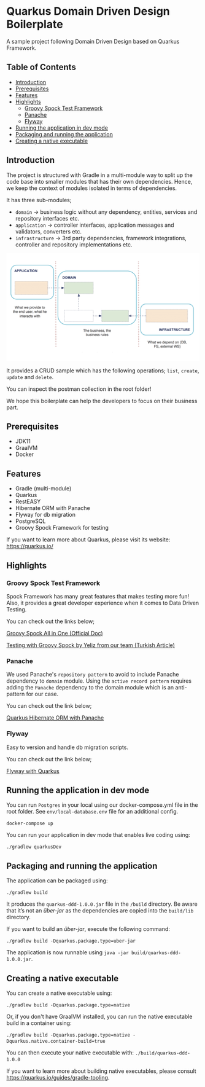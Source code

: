 # Quarkus Domain Driven Design Boilerplate 
A sample project following Domain Driven Design based on Quarkus Framework.

## Table of Contents  
* [Introduction](#introduction)  
* [Prerequisites](#prerequisites)  
* [Features](#features)  
* [Highlights](#highlights)  
    - [Groovy Spock Test Framework](#groovy-spock-test-framework)  
    - [Panache](#panache)  
    - [Flyway](#flyway)  
* [Running the application in dev mode](#running-the-application-in-dev-mode)  
* [Packaging and running the application](#packaging-and-running-the-application)  
* [Creating a native executable](#creating-a-native-executable)  

  
## Introduction
 
The project is structured with Gradle in a multi-module way to split up the code base into smaller modules that has their own dependencies. Hence, we keep the context of modules isolated in terms of dependencies.  

It has three sub-modules;
* `domain` -> business logic without any dependency, entities, services and repository interfaces etc.
* `application` -> controller interfaces, application messages and validators, converters etc.
* `infrastructure` -> 3rd party dependencies, framework integrations, controller and repository implementations etc. 
 
![DDD Module Diagram](assets/DDD-Diagram.png)
 
It provides a CRUD sample which has the following operations; `list`, `create`, `update` and `delete`. 

You can inspect the postman collection in the root folder!

We hope this boilerplate can help the developers to focus on their business part. 

## Prerequisites
 * JDK11
 * GraalVM
 * Docker

## Features  
 * Gradle (multi-module)
 * Quarkus
 * RestEASY
 * Hibernate ORM with Panache
 * Flyway for db migration
 * PostgreSQL
 * Groovy Spock Framework for testing
 
If you want to learn more about Quarkus, please visit its website: https://quarkus.io/

## Highlights

### Groovy Spock Test Framework
Spock Framework has many great features that makes testing more fun! Also, it provides a great developer experience when it comes to Data Driven Testing.

You can check out the links below; 

[Groovy Spock All in One (Official Doc)](http://spockframework.org/spock/docs/1.1-rc-1/all_in_one.html)

[Testing with Groovy Spock by Yeliz from our team (Turkish Article)](https://medium.com/dolap-tech/spock-ve-groovy-ile-test-yazmak-hakk%C4%B1nda-586023acb095)

### Panache
We used Panache's `repository pattern` to avoid to include Panache dependency to `domain` module. Using the `active record pattern` requires adding the `Panache` dependency to the domain module which is an anti-pattern for our case. 

You can check out the link below;

[Quarkus Hibernate ORM with Panache](https://quarkus.io/guides/hibernate-orm-panache)

### Flyway
Easy to version and handle db migration scripts.

You can check out the link below;

[Flyway with Quarkus](https://quarkus.io/guides/flyway)

## Running the application in dev mode

You can run `Postgres` in your local using our docker-compose.yml file in the root folder. See `env/local-database.env` file for an additional config.
```shell script
docker-compose up
```

You can run your application in dev mode that enables live coding using:
```shell script
./gradlew quarkusDev
```

## Packaging and running the application

The application can be packaged using:
```shell script
./gradlew build
```
It produces the `quarkus-ddd-1.0.0.jar` file in the `/build` directory.
Be aware that it’s not an _über-jar_ as the dependencies are copied into the `build/lib` directory.

If you want to build an _über-jar_, execute the following command:
```shell script
./gradlew build -Dquarkus.package.type=uber-jar
```

The application is now runnable using `java -jar build/quarkus-ddd-1.0.0.jar`.

## Creating a native executable

You can create a native executable using: 
```shell script
./gradlew build -Dquarkus.package.type=native
```

Or, if you don't have GraalVM installed, you can run the native executable build in a container using: 
```shell script
./gradlew build -Dquarkus.package.type=native -Dquarkus.native.container-build=true
```

You can then execute your native executable with: `./build/quarkus-ddd-1.0.0`

If you want to learn more about building native executables, please consult https://quarkus.io/guides/gradle-tooling.
